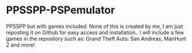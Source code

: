 # PPSSPP-PSPemulator
PPSSPP but with games included. None of this is created by me, I am just reposting it on Github for easy access and installation.. I will include a few games in the repository such as: Grand Theft Auto: San Andreas, ManHunt 2 and more!
